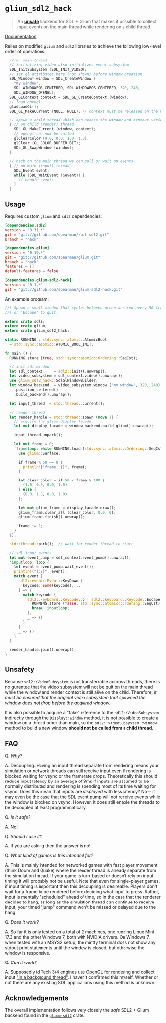 # `glium_sdl2_hack`

> An [**unsafe**](#unsafety) backend for SDL + Glium that makes it possible to
> collect input events on the main thread while rendering on a child thread.

[Documentation](https://spearman.github.io/glium-sdl2-hack/glium_sdl2_hack/index.html)

Relies on modified `glium` and `sdl2` libraries to achieve the following
low-level order of operations:

```c
  // on main thread
  // initializing video also initializes event subsystem
  SDL_InitSubsystem (SDL_INIT_VIDEO);
  // set gl attributes here (not shown) before window creation
  SDL_Window* window = SDL_CreateWindow (
    "my window",
    SDL_WINDOWPOS_CENTERED, SDL_WINDOWPOS_CENTERED, 320, 240,
    SDL_WINDOW_OPENGL);
  SDL_GLContext context = SDL_GL_CreateContext (window);
  // load opengl
  gladLoadGL();
  SDL_GL_MakeCurrent (NULL, NULL); // context must be released on the main thread

  // spawn a child thread which can access the window and context variables
  { // on child (render) thread
    SDL_GL_MakeCurrent (window, context);
    // opengl can now be called
    glClearColor (0.0, 0.0, 1.0, 1.0);
    glClear (GL_COLOR_BUFFER_BIT);
    SDL_GL_SwapWindow (window);
  }

  // back on the main thread we can poll or wait on events
  { // on main (input) thread
    SDL_Event event;
    while (SDL_WaitEvent (&event)) {
      // handle events
    }
  }
```

## Usage

Requires custom `glium` and `sdl2` dependencies:

```toml
[dependencies.sdl2]
version = "0.31.*"
git = "git://github.com/spearman/rust-sdl2.git"
branch = "hack"

[dependencies.glium]
version = "0.19.*"
git = "git://github.com/spearman/glium.git"
branch = "hack"
features = []
default-features = false

[dependencies.glium-sdl2-hack]
version = "0.1.*"
git = "git://github.com/spearman/glium-sdl2-hack.git"
```

An example program:

```rust
//! Spawn a small window that cycles between green and red every 50 frames. 'Q'
//! or 'Escape' to quit.

extern crate sdl2;
extern crate glium;
extern crate glium_sdl2_hack;

static RUNNING : std::sync::atomic::AtomicBool
  = std::sync::atomic::ATOMIC_BOOL_INIT;

fn main () {
  RUNNING.store (true, std::sync::atomic::Ordering::SeqCst);

  // init sdl window
  let sdl_context     = sdl2::init().unwrap();
  let video_subsystem = sdl_context.video().unwrap();
  use glium_sdl2_hack::SdlGlWindowBuilder;
  let window_backend  = video_subsystem.window ("my window", 320, 240)
    .position_centered()
    .build_backend().unwrap();

  let input_thread  = std::thread::current();

  // render thread
  let render_handle = std::thread::spawn (move || {
    // acquire the glium display facade
    let mut display_facade = window_backend.build_glium().unwrap();

    input_thread.unpark();

    let mut frame = 0;
    'frameloop: while RUNNING.load (std::sync::atomic::Ordering::SeqCst) {
      use glium::Surface;

      if frame % 60 == 0 {
        println!("frame: {}", frame);
      }

      let clear_color = if 50 < frame % 100 {
        (1.0, 0.0, 0.0, 1.0)
      } else {
        (0.0, 1.0, 0.0, 1.0)
      };

      let mut glium_frame = display_facade.draw();
      glium_frame.clear_all (clear_color, 0.0, 0);
      glium_frame.finish().unwrap();

      frame += 1;
    }
  });

  std::thread::park();  // wait for render thread to start

  // sdl input events
  let mut event_pump = sdl_context.event_pump().unwrap();
  'inputloop: loop {
    let event = event_pump.wait_event();
    println!("{:?}", event);
    match event {
      sdl2::event::Event::KeyDown {
        keycode: Some(keycode), ..
      } => {
        match keycode {
          sdl2::keyboard::Keycode::Q | sdl2::keyboard::Keycode::Escape => {
            RUNNING.store (false, std::sync::atomic::Ordering::SeqCst);
            break 'inputloop;
          },
          _ => {}
        }
      }
      _ => ()
    }
  }

  render_handle.join().unwrap();
}
```

## Unsafety

Because `sdl2::VideoSubsystem` is not transferrable accross threads, there is
no gurantee that the video subsystem will not be quit on the main thread while
the window and render context is still alive on the child. Therefore, *it must
be ensured that the original video subsystem that spawned the window does not
drop before the acquired window.*

It is also possible to acquire a "fake" reference to the `sdl2::VideoSubsystem`
indirectly through the `Display::window` method, it is not possible to create a
window on a thread other than main, so the `sdl2::VideoSubsystem::window`
method to build a new window **should not be called from a child thread**.

## FAQ

Q. *Why?*

A. Decoupling. Having an input thread separate from rendering means your
simulation or network threads can still receive input even if rendering is
blocked waiting for vsync or the framerate drops. Theoretically this should
reduce input latency by an average of 8ms if inputs are assumed to be normally
distributed and rendering is spending most of its time waiting for vsync. Does
this mean that inputs are *displayed* with less latency? No-- it may even be
the case that the SDL event pump will not receive events while the window is
blocked on vsync. However, it does still enable the threads to be decoupled at
least programmatically.

Q. *Is it safe?*

A. No!

Q. *Should I use it?*

A. If you are asking then the answer is no!

Q. *What kind of games is this intended for?*

A. This is mainly intended for networked games with fast player movement (think
Doom and Quake) where the render thread is already separate from the simulation
thread. If your game is turn-based or doesn't rely on input timing it will
probably not be useful. Note that even for single-player games, if input timing
is important then this decoupling is desireable. Players don't wait for a frame
to be rendered before deciding what input to press. Rather, input is mentally
"scheduled" ahead of time, so in the case that the renderer decides to hang, as
long as the simulation thread can continue to receive input, your timed "jump"
command won't be missed or delayed due to the hang.

Q. *Does it work?*

A. So far it is only tested on a total of 2 machines, one running Linux Mint
17.3 and the other Windows 7, both with NVIDIA drivers. On Windows 7, when
tested with an MSYS2 setup, the mintty terminal does not show any stdout print
statements until the window is closed, but otherwise the window is responsive.

Q. *Can it work?*

A. Supposedly id Tech 3/4 engines use OpenGL for rendering and collect input
["in a background thread"](https://www.gamedev.net/forums/topic/656813-want-to-get-input-messages-instantly-while-waiting-for-vsync-blocked-swapbuffers/?tab=comments#comment-5154701).
I haven't confirmed this myself. Whether or not there are any existing SDL
applications using this method is unknown.

## Acknowledgements

The overall implementation follows very closely the *safe* SDL2 + Glium backend
found in the [`glium-sdl2`](https://github.com/nukep/glium-sdl2/) crate.
